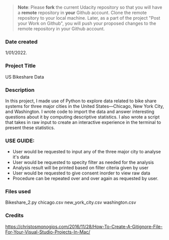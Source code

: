 >**Note**: Please **fork** the current Udacity repository so that you will have a **remote** repository in **your** Github account. Clone the remote repository to your local machine. Later, as a part of the project "Post your Work on Github", you will push your proposed changes to the remote repository in your Github account.

### Date created
1/01/2022.

### Project Title
US Bikeshare Data

### Description
 In this project, I made use of Python to explore data related to bike share systems for three major cities in the United States—Chicago, New York City, and Washington. I wrote code to import the data and answer interesting questions about it by computing descriptive statistics. I also wrote a script that takes in raw input to create an interactive experience in the terminal to present these statistics.

### USE GUIDE:
  - User would be requested to input any of the three major city to  analyse it's data
  - User would be requested to specity filter as needed for the analysis
  - Analysis result will be printed based on filter citeria given by user
  - User would be requested to give consent inorder to view raw data
  - Procedure can be repeated over and over again as requested by user.

### Files used
Bikeshare_2.py
chicago.csv
new_york_city.csv
washington.csv


### Credits
https://christosmonogios.com/2016/11/28/How-To-Create-A-Gitignore-File-For-Your-Visual-Studio-Projects-In-Mac/


